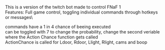 This is a version of the twitch bot made to control FNaF 1\
Features: Full game control, toggling individual commands through hotkeys or messages\

commands have a 1 in 4 chance of beeing executed\
can be toggled with 7
to change the probability, change the second veriable where the Action Chance function gets called\
ActionChance is called for Ldoor, Rdoor, Llight, Rlight, cams and boop

